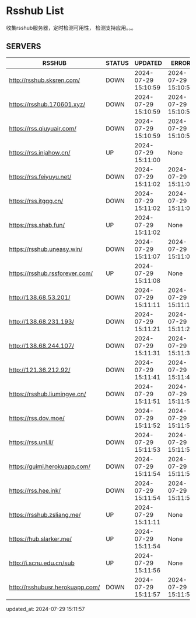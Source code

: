 # Rsshub List

收集rsshub服务器，定时检测可用性， 检测支持应用。。。


## SERVERS

|  RSSHUB   | STATUS  | UPDATED  | ERROR  | TWITTER |  
|  ----  | ----  | ----  | ----  | ---- |  
| http://rsshub.sksren.com/ | DOWN | 2024-07-29 15:10:59 | 2024-07-29 15:10:59 |  
| https://rsshub.170601.xyz/ | DOWN | 2024-07-29 15:10:59 | 2024-07-29 15:10:59 |  
| https://rss.qiuyuair.com/ | DOWN | 2024-07-29 15:10:59 | 2024-07-29 15:10:59 |  
| https://rss.injahow.cn/ | UP | 2024-07-29 15:11:00 | None ||  
| https://rss.feiyuyu.net/ | DOWN | 2024-07-29 15:11:02 | 2024-07-29 15:11:02 |  
| https://rss.itggg.cn/ | DOWN | 2024-07-29 15:11:02 | 2024-07-29 15:11:02 |  
| https://rss.shab.fun/ | UP | 2024-07-29 15:11:02 | None ||  
| https://rsshub.uneasy.win/ | DOWN | 2024-07-29 15:11:07 | 2024-07-29 15:11:07 |  
| https://rsshub.rssforever.com/ | UP | 2024-07-29 15:11:08 | None ||  
| http://138.68.53.201/ | DOWN | 2024-07-29 15:11:11 | 2024-07-29 15:11:11 |  
| http://138.68.231.193/ | DOWN | 2024-07-29 15:11:21 | 2024-07-29 15:11:21 |  
| http://138.68.244.107/ | DOWN | 2024-07-29 15:11:31 | 2024-07-29 15:11:31 |  
| http://121.36.212.92/ | DOWN | 2024-07-29 15:11:41 | 2024-07-29 15:11:41 |  
| https://rsshub.liumingye.cn/ | DOWN | 2024-07-29 15:11:51 | 2024-07-29 15:11:51 |  
| https://rss.dov.moe/ | DOWN | 2024-07-29 15:11:52 | 2024-07-29 15:11:52 |  
| https://rss.unl.li/ | DOWN | 2024-07-29 15:11:53 | 2024-07-29 15:11:53 |  
| https://guimi.herokuapp.com/ | DOWN | 2024-07-29 15:11:54 | 2024-07-29 15:11:54 |  
| https://rss.hee.ink/ | DOWN | 2024-07-29 15:11:54 | 2024-07-29 15:11:54 |  
| https://rsshub.zsliang.me/ | UP | 2024-07-29 15:11:11 | None |OK|  
| https://hub.slarker.me/ | UP | 2024-07-29 15:11:54 | None ||  
| http://i.scnu.edu.cn/sub | UP | 2024-07-29 15:11:56 | None ||  
| http://rsshubusr.herokuapp.com/ | DOWN | 2024-07-29 15:11:57 | 2024-07-29 15:11:57 |  
  

updated_at: 2024-07-29 15:11:57  
